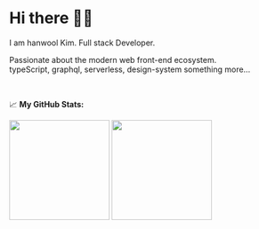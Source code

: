 # Hi there 👋👋



I am hanwool Kim. Full stack Developer.

Passionate about the modern web front-end ecosystem.  
typeScript, graphql, serverless, design-system something more...


</br>

📈 **My GitHub Stats:**
<p>
  <img height="180em" src="https://github-readme-stats.vercel.app/api?username=toy-crane&show_icons=true&hide_border=true&&count_private=true&include_all_commits=true" />
  <img height="180em" src="https://github-readme-stats.vercel.app/api/top-langs/?username=toy-crane&exclude_repo=KNN-Image-Classification&show_icons=true&hide_border=true&layout=compact&langs_count=8"/>
</p>


<!--
**toy-crane/toy-crane** is a ✨ _special_ ✨ repository because its `README.md` (this file) appears on your GitHub profile.

Here are some ideas to get you started:

- 🔭 I’m currently working on ...
- 🌱 I’m currently learning ...
- 👯 I’m looking to collaborate on ...
- 🤔 I’m looking for help with ...
- 💬 Ask me about ...
- 📫 How to reach me: ...
- 😄 Pronouns: ...
- ⚡ Fun fact: ...
-->
